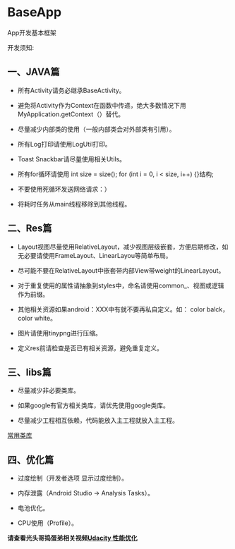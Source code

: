 # BaseApp

App开发基本框架

开发须知:

## 一、JAVA篇

* 所有Activity请务必继承BaseActivity。

* 避免将Activity作为Context在函数中传递，绝大多数情况下用MyApplication.getContext（）替代。

* 尽量减少内部类的使用（一般内部类会对外部类有引用）。

* 所有Log打印请使用LogUtil打印。

* Toast Snackbar请尽量使用相关Utils。

* 所有for循环请使用 int size = size(); for (int i = 0, i < size, i++) {}结构;

* 不要使用死循环发送网络请求：）

* 将耗时任务从main线程移除到其他线程。

## 二、Res篇

* Layout视图尽量使用RelativeLayout，减少视图层级嵌套，方便后期修改，如无必要请使用FrameLayout、LinearLayou等简单布局。

* 尽可能不要在RelativeLayout中嵌套带内部View带weight的LinearLayout。

* 对于重复使用的属性请抽象到styles中，命名请使用common_、视图或逻辑作为前缀。

* 其他相关资源如果android：XXX中有就不要再私自定义。如： color balck， color white。

* 图片请使用tinypng进行压缩。

* 定义res前请检查是否已有相关资源，避免重复定义。

## 三、libs篇

* 尽量减少非必要类库。

* 如果google有官方相关类库，请优先使用google类库。

* 尽量减少工程相互依赖，代码能放入主工程就放入主工程。

[常用类库](https://github.com/iMeePwni/BaseApp/blob/master/%E5%B8%B8%E7%94%A8%E7%B1%BB%E5%BA%93)

## 四、优化篇 

* 过度绘制（开发者选项 显示过度绘制）。

* 内存泄露（Android Studio -> Analysis Tasks）。

* 电池优化。

* CPU使用（Profile）。

**请查看光头哥捣蛋弟相关视频[Udacity 性能优化](https://cn.udacity.com/course/android-performance--ud825)**
